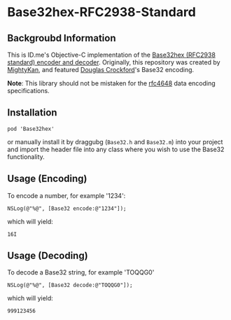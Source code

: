 # Base32hex-RFC2938-Standard

## Backgroubd Information
This is ID.me's Objective-C implementation of the [Base32hex (RFC2938 standard) encoder and decoder][rfc2938]. Originally, this repository was created by [MightyKan](https://github.com/mightykan/base32), and featured [Douglas Crockford][dc-website]'s Base32 encoding.

**Note**: This library should not be mistaken for the [rfc4648](RFC4648) data encoding specifications.

[rfc2938]: http://tools.ietf.org/html/rfc2938#section-3.1.2 "RFC2938"
[dc-website]: http://www.crockford.com "Douglas Crockford's Wrrld Wide Web"
[dc-base32-encoding]: http://www.crockford.com/wrmg/base32.html "Base32 Encoding"
[rfc4648]: http://tools.ietf.org/html/rfc4648 "The Base16, Base32, and Base64 Data Encodings"


## Installation
```
pod 'Base32hex'
```

or manually install it by draggubg (`Base32.h` and `Base32.m`) into your project and import the header file into any class where you wish to use the Base32 functionality.

## Usage (Encoding)
To encode a number, for example '1234':

	NSLog(@"%@", [Base32 encode:@"1234"]);
	
which will yield:
	
	16I

## Usage (Decoding)
To decode a Base32 string, for example 'TOQQG0'

	NSLog(@"%@", [Base32 decode:@"TOQQG0"]);

which will yield:

	999123456